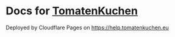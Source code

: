 # Docs for [TomatenKuchen](https://tomatenkuchen.eu)
Deployed by Cloudflare Pages on https://help.tomatenkuchen.eu
